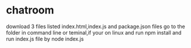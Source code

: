 # chatroom


download 3 files listed index.html,index.js and package.json files
go to the folder in command line or teminal,if your on linux and run
npm install
and run index.js file by node index.js

